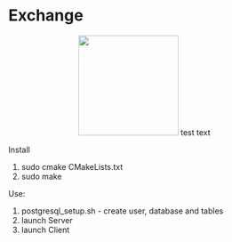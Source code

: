 # Exchange

<div id="header" align="left" style="margin-left:25%;">
  <img src="https://media.giphy.com/media/S3n6idriKtiFbZyqve/giphy.gif" width="180" />
  test text
</div>

Install
  1) sudo cmake CMakeLists.txt
  2) sudo make

Use:
  1) postgresql_setup.sh - create user, database and tables
  2) launch Server
  3) launch Client
  
